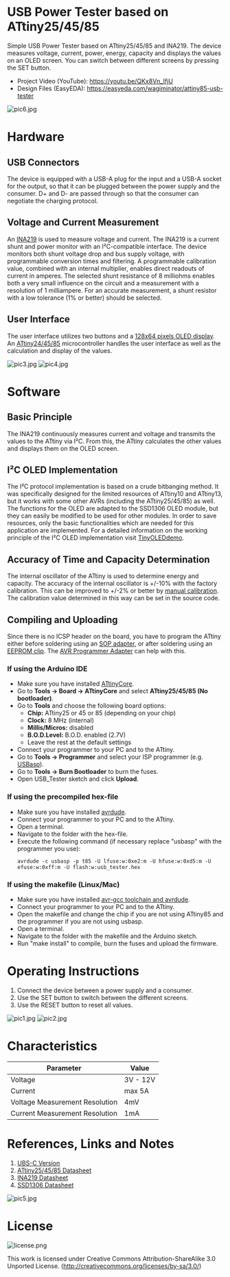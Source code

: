 # USB Power Tester based on ATtiny25/45/85
Simple USB Power Tester based on ATtiny25/45/85 and INA219. The device measures voltage, current, power, energy, capacity and displays the values on an OLED screen. You can switch between different screens by pressing the SET button.

- Project Video (YouTube): https://youtu.be/QKx8Vn_IfjU
- Design Files (EasyEDA): https://easyeda.com/wagiminator/attiny85-usb-tester

![pic6.jpg](https://raw.githubusercontent.com/wagiminator/ATtiny85-USB-Tester/master/documentation/USB_Tester_pic6.jpg)

# Hardware
## USB Connectors
The device is equipped with a USB-A plug for the input and a USB-A socket for the output, so that it can be plugged between the power supply and the consumer. D+ and D- are passed through so that the consumer can negotiate the charging protocol.

## Voltage and Current Measurement
An [INA219](https://www.ti.com/lit/ds/symlink/ina219.pdf) is used to measure voltage and current. The INA219 is a current shunt and power monitor with an I²C-compatible interface. The device monitors both shunt voltage drop and bus supply voltage, with programmable conversion times and filtering. A programmable calibration value, combined with an internal multiplier, enables direct readouts of current in amperes. The selected shunt resistance of 8 milliohms enables both a very small influence on the circuit and a measurement with a resolution of 1 milliampere. For an accurate measurement, a shunt resistor with a low tolerance (1% or better) should be selected.

## User Interface
The user interface utilizes two buttons and a [128x64 pixels OLED display](http://aliexpress.com/wholesale?SearchText=128+64+0.96+oled+new+4pin). An [ATtiny24/45/85](https://ww1.microchip.com/downloads/en/DeviceDoc/Atmel-2586-AVR-8-bit-Microcontroller-ATtiny25-ATtiny45-ATtiny85_Datasheet.pdf) microcontroller handles the user interface as well as the calculation and  display of the values.

![pic3.jpg](https://raw.githubusercontent.com/wagiminator/ATtiny85-USB-Tester/master/documentation/USB_Tester_pic3.jpg)
![pic4.jpg](https://raw.githubusercontent.com/wagiminator/ATtiny85-USB-Tester/master/documentation/USB_Tester_pic4.jpg)

# Software
## Basic Principle
The INA219 continuously measures current and voltage and transmits the values to the ATtiny via I²C. From this, the ATtiny calculates the other values and displays them on the OLED screen.

## I²C OLED Implementation
The I²C protocol implementation is based on a crude bitbanging method. It was specifically designed for the limited resources of ATtiny10 and ATtiny13, but it works with some other AVRs (including the ATtiny25/45/85) as well. The functions for the OLED are adapted to the SSD1306 OLED module, but they can easily be modified to be used for other modules. In order to save resources, only the basic functionalities which are needed for this application are implemented. For a detailed information on the working principle of the I²C OLED implementation visit [TinyOLEDdemo](https://github.com/wagiminator/attiny13-tinyoleddemo).

## Accuracy of Time and Capacity Determination
The internal oscillator of the ATtiny is used to determine energy and capacity. The accuracy of the internal oscillator is +/-10% with the factory calibration. This can be improved to +/-2% or better by [manual calibration](https://github.com/wagiminator/ATtiny84-TinyCalibrator). The calibration value determined in this way can be set in the source code.

## Compiling and Uploading
Since there is no ICSP header on the board, you have to program the ATtiny either before soldering using an [SOP adapter](https://aliexpress.com/wholesale?SearchText=sop-8+150mil+adapter), or after soldering using an [EEPROM clip](https://aliexpress.com/wholesale?SearchText=sop8+eeprom+programming+clip). The [AVR Programmer Adapter](https://github.com/wagiminator/AVR-Programmer/tree/master/AVR_Programmer_Adapter) can help with this.

### If using the Arduino IDE
- Make sure you have installed [ATtinyCore](https://github.com/SpenceKonde/ATTinyCore).
- Go to **Tools -> Board -> ATtinyCore** and select **ATtiny25/45/85 (No bootloader)**.
- Go to **Tools** and choose the following board options:
  - **Chip:**           ATtiny25 or 45 or 85 (depending on your chip)
  - **Clock:**          8 MHz (internal)
  - **Millis/Micros:**  disabled
  - **B.O.D.Level:**    B.O.D. enabled (2.7V)
  - Leave the rest at the default settings
- Connect your programmer to your PC and to the ATtiny.
- Go to **Tools -> Programmer** and select your ISP programmer (e.g. [USBasp](https://aliexpress.com/wholesale?SearchText=usbasp)).
- Go to **Tools -> Burn Bootloader** to burn the fuses.
- Open USB_Tester sketch and click **Upload**.

### If using the precompiled hex-file
- Make sure you have installed [avrdude](https://learn.adafruit.com/usbtinyisp/avrdude).
- Connect your programmer to your PC and to the ATtiny.
- Open a terminal.
- Navigate to the folder with the hex-file.
- Execute the following command (if necessary replace "usbasp" with the programmer you use):
  ```
  avrdude -c usbasp -p t85 -U lfuse:w:0xe2:m -U hfuse:w:0xd5:m -U efuse:w:0xff:m -U flash:w:usb_tester.hex
  ```

### If using the makefile (Linux/Mac)
- Make sure you have installed [avr-gcc toolchain and avrdude](http://maxembedded.com/2015/06/setting-up-avr-gcc-toolchain-on-linux-and-mac-os-x/).
- Connect your programmer to your PC and to the ATtiny.
- Open the makefile and change the chip if you are not using ATtiny85 and the programmer if you are not using usbasp.
- Open a terminal.
- Navigate to the folder with the makefile and the Arduino sketch.
- Run "make install" to compile, burn the fuses and upload the firmware.

# Operating Instructions
1. Connect the device between a power supply and a consumer.
2. Use the SET button to switch between the different screens.
3. Use the RESET button to reset all values.

![pic1.jpg](https://raw.githubusercontent.com/wagiminator/ATtiny85-USB-Tester/master/documentation/USB_Tester_pic1.jpg)
![pic2.jpg](https://raw.githubusercontent.com/wagiminator/ATtiny85-USB-Tester/master/documentation/USB_Tester_pic2.jpg)

# Characteristics
|Parameter|Value|
|-|-|
|Voltage|3V - 12V|
|Current|max 5A|
|Voltage Measurement Resolution|4mV|
|Current Measurement Resolution|1mA|

# References, Links and Notes
1. [UBS-C Version](https://github.com/wagiminator/ATtiny85-USB-C-Tester)
2. [ATtiny25/45/85 Datasheet](https://ww1.microchip.com/downloads/en/DeviceDoc/Atmel-2586-AVR-8-bit-Microcontroller-ATtiny25-ATtiny45-ATtiny85_Datasheet.pdf)
3. [INA219 Datasheet](https://www.ti.com/lit/ds/symlink/ina219.pdf)
4. [SSD1306 Datasheet](https://cdn-shop.adafruit.com/datasheets/SSD1306.pdf)

![pic5.jpg](https://raw.githubusercontent.com/wagiminator/ATtiny85-USB-Tester/master/documentation/USB_Tester_pic5.jpg)

# License
![license.png](https://i.creativecommons.org/l/by-sa/3.0/88x31.png)

This work is licensed under Creative Commons Attribution-ShareAlike 3.0 Unported License. 
(http://creativecommons.org/licenses/by-sa/3.0/)
